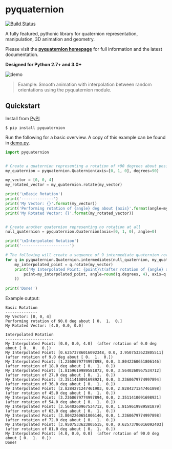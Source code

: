 # pyquaternion

[![Build Status](https://travis-ci.org/KieranWynn/pyquaternion.svg?branch=master)](https://travis-ci.org/KieranWynn/pyquaternion)

A fully featured, pythonic library for quaternion representation, manipulation, 3D animation and geometry.

Please visit the **[pyquaternion homepage](http://kieranwynn.github.io/pyquaternion/)** for full information and the latest documentation.

**Designed for Python 2.7+ and 3.0+**

![demo](./demo.gif)

> Example: Smooth animation with interpolation between random orientations using the pyquaternion module.

## Quickstart

Install from [PyPI](https://pypi.python.org/pypi/pyquaternion/)

```$ pip install pyquaternion```

Run the following for a basic overview. A copy of this example can be found in [demo.py](./demo/demo.py).

```python
import pyquaternion


# Create a quaternion representing a rotation of +90 degrees about positive y axis.
my_quaternion = pyquaternion.Quaternion(axis=[0, 1, 0], degrees=90)

my_vector = [0, 0, 4]
my_rotated_vector = my_quaternion.rotate(my_vector)

print('\nBasic Rotation')
print('--------------')
print('My Vector: {}'.format(my_vector))
print('Performing rotation of {angle} deg about {axis}'.format(angle=my_quaternion.degrees, axis=my_quaternion.axis))
print('My Rotated Vector: {}'.format(my_rotated_vector))


# Create another quaternion representing no rotation at all
null_quaternion = pyquaternion.Quaternion(axis=[0, 1, 0], angle=0)

print('\nInterpolated Rotation')
print('---------------------')

# The following will create a sequence of 9 intermediate quaternion rotation objects
for q in pyquaternion.Quaternion.intermediates(null_quaternion, my_quaternion, 9, include_endpoints=True):
    my_interpolated_point = q.rotate(my_vector)
    print('My Interpolated Point: {point}\t(after rotation of {angle} deg about {axis})'.format(
        point=my_interpolated_point, angle=round(q.degrees, 4), axis=q.axis
    ))
    
print('Done!')
````

Example output:

```
Basic Rotation
--------------
My Vector: [0, 0, 4]
Performing rotation of 90.0 deg about [ 0.  1.  0.]
My Rotated Vector: [4.0, 0.0, 0.0]

Interpolated Rotation
---------------------
My Interpolated Point: [0.0, 0.0, 4.0]	(after rotation of 0.0 deg about [ 0.  0.  0.])
My Interpolated Point: [0.62573786016092348, 0.0, 3.9507533623805511]	(after rotation of 9.0 deg about [ 0.  1.  0.])
My Interpolated Point: [1.2360679774997898, 0.0, 3.8042260651806146]	(after rotation of 18.0 deg about [ 0.  1.  0.])
My Interpolated Point: [1.8159619989581872, 0.0, 3.5640260967534712]	(after rotation of 27.0 deg about [ 0.  1.  0.])
My Interpolated Point: [2.3511410091698921, 0.0, 3.2360679774997894]	(after rotation of 36.0 deg about [ 0.  1.  0.])
My Interpolated Point: [2.8284271247461903, 0.0, 2.8284271247461898]	(after rotation of 45.0 deg about [ 0.  1.  0.])
My Interpolated Point: [3.2360679774997894, 0.0, 2.3511410091698921]	(after rotation of 54.0 deg about [ 0.  1.  0.])
My Interpolated Point: [3.5640260967534712, 0.0, 1.8159619989581879]	(after rotation of 63.0 deg about [ 0.  1.  0.])
My Interpolated Point: [3.8042260651806146, 0.0, 1.2360679774997898]	(after rotation of 72.0 deg about [ 0.  1.  0.])
My Interpolated Point: [3.9507533623805515, 0.0, 0.62573786016092403]	(after rotation of 81.0 deg about [ 0.  1.  0.])
My Interpolated Point: [4.0, 0.0, 0.0]	(after rotation of 90.0 deg about [ 0.  1.  0.])
Done!
````

